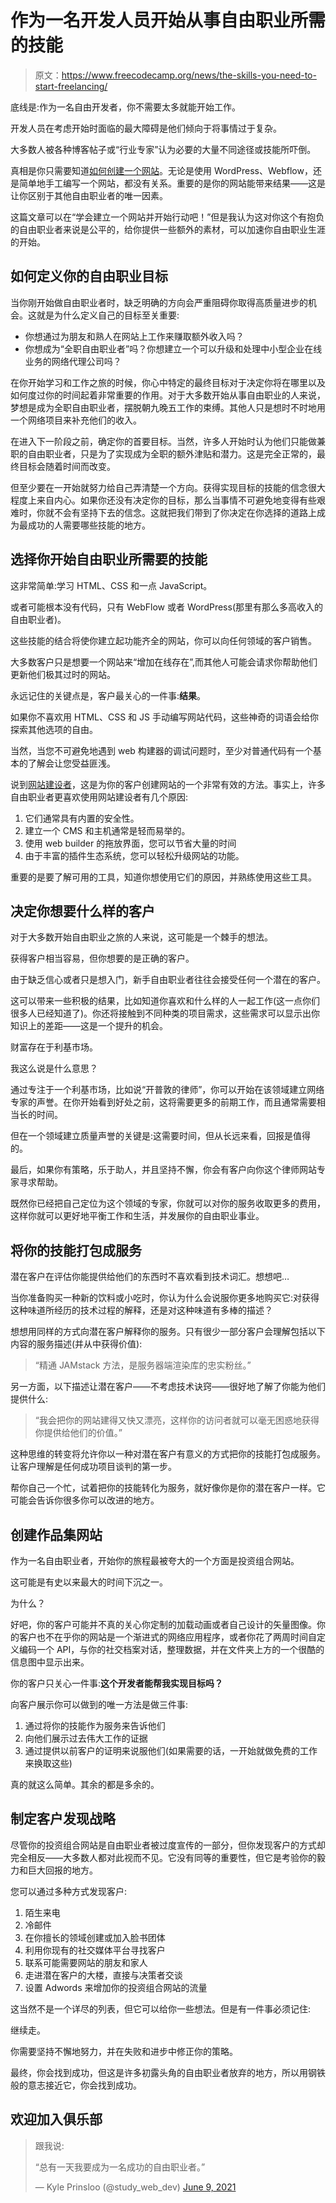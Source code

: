 # 作为一名开发人员开始从事自由职业所需的技能

> 原文：<https://www.freecodecamp.org/news/the-skills-you-need-to-start-freelancing/>

底线是:作为一名自由开发者，你不需要太多就能开始工作。

开发人员在考虑开始时面临的最大障碍是他们倾向于将事情过于复杂。

大多数人被各种博客帖子或“行业专家”认为必要的大量不同途径或技能所吓倒。

真相是你只需要知道[如何创建一个网站](https://studywebdevelopment.com/creating-websites.html)。无论是使用 WordPress、Webflow，还是简单地手工编写一个网站，都没有关系。重要的是你的网站能带来结果——这是让你区别于其他自由职业者的唯一因素。

这篇文章可以在“学会建立一个网站并开始行动吧！”但是我认为这对你这个有抱负的自由职业者来说是公平的，给你提供一些额外的素材，可以加速你自由职业生涯的开始。

## 如何定义你的自由职业目标

当你刚开始做自由职业者时，缺乏明确的方向会严重阻碍你取得高质量进步的机会。这就是为什么定义自己的目标至关重要:

*   你想通过为朋友和熟人在网站上工作来赚取额外收入吗？
*   你想成为“全职自由职业者”吗？你想建立一个可以升级和处理中小型企业在线业务的网络代理公司吗？

在你开始学习和工作之旅的时候，你心中特定的最终目标对于决定你将在哪里以及如何度过你的时间起着非常重要的作用。对于大多数开始从事自由职业的人来说，梦想是成为全职自由职业者，摆脱朝九晚五工作的束缚。其他人只是想时不时地用一个网络项目来补充他们的收入。

在进入下一阶段之前，确定你的首要目标。当然，许多人开始时认为他们只能做兼职的自由职业者，只是为了实现成为全职的额外津贴和潜力。这是完全正常的，最终目标会随着时间而改变。

但至少要在一开始就努力给自己弄清楚一个方向。获得实现目标的技能的信念很大程度上来自内心。如果你还没有决定你的目标，那么当事情不可避免地变得有些艰难时，你就不会有坚持下去的信念。这就把我们带到了你决定在你选择的道路上成为最成功的人需要哪些技能的地方。

## 选择你开始自由职业所需要的技能

这非常简单:学习 HTML、CSS 和一点 JavaScript。

或者可能根本没有代码，只有 WebFlow 或者 WordPress(那里有那么多高收入的自由职业者)。

这些技能的结合将使你建立起功能齐全的网站，你可以向任何领域的客户销售。

大多数客户只是想要一个网站来“增加在线存在”,而其他人可能会请求你帮助他们更新他们极其过时的网站。

永远记住的关键点是，客户最关心的一件事:**结果**。

如果你不喜欢用 HTML、CSS 和 JS 手动编写网站代码，这些神奇的词语会给你探索其他选项的自由。

当然，当您不可避免地遇到 web 构建器的调试问题时，至少对普通代码有一个基本的了解会让您受益匪浅。

说到[网站建设者](https://www.websitetooltester.com/en/best-website-builder/)，这是为你的客户创建网站的一个非常有效的方法。事实上，许多自由职业者更喜欢使用网站建设者有几个原因:

1.  它们通常具有内置的安全性。
2.  建立一个 CMS 和主机通常是轻而易举的。
3.  使用 web builder 的拖放界面，您可以节省大量的时间
4.  由于丰富的插件生态系统，您可以轻松升级网站的功能。

重要的是要了解可用的工具，知道你想使用它们的原因，并熟练使用这些工具。

## 决定你想要什么样的客户

对于大多数开始自由职业之旅的人来说，这可能是一个棘手的想法。

获得客户相当容易，但你想要的是正确的客户。

由于缺乏信心或者只是想入门，新手自由职业者往往会接受任何一个潜在的客户。

这可以带来一些积极的结果，比如知道你喜欢和什么样的人一起工作(这一点你们很多人已经知道了)。你还将接触到不同种类的项目需求，这些需求可以显示出你知识上的差距——这是一个提升的机会。

财富存在于利基市场。

我这么说是什么意思？

通过专注于一个利基市场，比如说“开普敦的律师”，你可以开始在该领域建立网络专家的声誉。在你开始看到好处之前，这将需要更多的前期工作，而且通常需要相当长的时间。

但在一个领域建立质量声誉的关键是:这需要时间，但从长远来看，回报是值得的。

最后，如果你有策略，乐于助人，并且坚持不懈，你会有客户向你这个律师网站专家寻求帮助。

既然你已经把自己定位为这个领域的专家，你就可以对你的服务收取更多的费用，这样你就可以更好地平衡工作和生活，并发展你的自由职业事业。

## 将你的技能打包成服务

潜在客户在评估你能提供给他们的东西时不喜欢看到技术词汇。想想吧…

当你准备购买一种新的饮料或小吃时，你认为什么会说服你更多地购买它:对获得这种味道所经历的技术过程的解释，还是对这种味道有多棒的描述？

想想用同样的方式向潜在客户解释你的服务。只有很少一部分客户会理解包括以下内容的服务描述(并从中获得价值):

> “精通 JAMstack 方法，是服务器端渲染库的忠实粉丝。”

另一方面，以下描述让潜在客户——不考虑技术诀窍——很好地了解了你能为他们提供什么:

> “我会把你的网站建得又快又漂亮，这样你的访问者就可以毫无困惑地获得你提供给他们的价值。”

这种思维的转变将允许你以一种对潜在客户有意义的方式把你的技能打包成服务。让客户理解是任何成功项目谈判的第一步。

帮你自己一个忙，试着把你的技能转化为服务，就好像你是你的潜在客户一样。它可能会告诉你很多你可以改进的地方。

## 创建作品集网站

作为一名自由职业者，开始你的旅程最被夸大的一个方面是投资组合网站。

这可能是有史以来最大的时间下沉之一。

为什么？

好吧，你的客户可能并不真的关心你定制的加载动画或者自己设计的矢量图像。你的客户也不在乎你的网站是一个渐进式的网络应用程序，或者你花了两周时间自定义编码一个 API，与你的社交档案对话，整理数据，并在文件夹上方的一个很酷的信息图中显示出来。

你的客户只关心一件事:**这个开发者能帮我实现目标吗？**

向客户展示你可以做到的唯一方法是做三件事:

1.  通过将你的技能作为服务来告诉他们
2.  向他们展示过去伟大工作的证据
3.  通过提供以前客户的证明来说服他们(如果需要的话，一开始就做免费的工作来换取这些)

真的就这么简单。其余的都是多余的。

## 制定客户发现战略

尽管你的投资组合网站是自由职业者被过度宣传的一部分，但你发现客户的方式却完全相反——大多数人都对此视而不见。它没有同等的重要性，但它是考验你的毅力和巨大回报的地方。

您可以通过多种方式发现客户:

1.  陌生来电
2.  冷邮件
3.  在你擅长的领域创建或加入脸书团体
4.  利用你现有的社交媒体平台寻找客户
5.  联系可能需要网站的朋友和家人
6.  走进潜在客户的大楼，直接与决策者交谈
7.  设置 Adwords 来增加你的投资组合网站的流量

这当然不是一个详尽的列表，但它可以给你一些想法。但是有一件事必须记住:

继续走。

你需要坚持不懈地努力，并在失败和进步中修正你的策略。

最终，你会找到成功，但这是许多初露头角的自由职业者放弃的地方，所以用钢铁般的意志接近它，你会找到成功。

## 欢迎加入俱乐部

> 跟我说:
> 
> “总有一天我要成为一名成功的自由职业者。”
> 
> — Kyle Prinsloo (@study_web_dev) [June 9, 2021](https://twitter.com/study_web_dev/status/1402566402683310080?ref_src=twsrc%5Etfw)